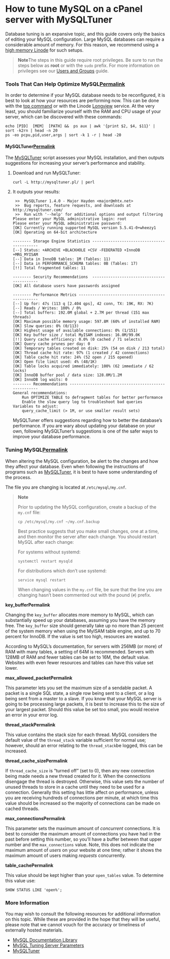 # How to tune MySQL on a cPanel server with MySQLTuner



Database tuning is an expansive topic, and this guide covers only the basics of editing your MySQL configuration. Large MySQL databases can require a considerable amount of memory. For this reason, we recommend using a [high memory Linode](https://linode.com/pricing#high-memory) for such setups.

> **Note**The steps in this guide require root privileges. Be sure to run the steps below as **root** or with the `sudo` prefix. For more information on privileges see our [Users and Groups](https://linode.com/docs/tools-reference/linux-users-and-groups) guide.

### Tools That Can Help Optimize MySQL[Permalink](https://linode.com/docs/databases/mysql/how-to-optimize-mysql-performance-using-mysqltuner/#tools-that-can-help-optimize-mysql) <a id="tools-that-can-help-optimize-mysql"></a>

In order to determine if your MySQL database needs to be reconfigured, it is best to look at how your resources are performing now. This can be done with the [top command](https://linode.com/docs/uptime/monitoring/top-htop-iotop) or with the Linode [Longview](https://linode.com/docs/platform/longview/longview) service. At the very least, you should familiarize yourself with the RAM and CPU usage of your server, which can be discovered with these commands:

```text
echo [PID]  [MEM]  [PATH] &&  ps aux | awk '{print $2, $4, $11}' | sort -k2rn | head -n 20
ps -eo pcpu,pid,user,args | sort -k 1 -r | head -20
```

#### MySQLTuner[Permalink](https://linode.com/docs/databases/mysql/how-to-optimize-mysql-performance-using-mysqltuner/#mysqltuner) <a id="mysqltuner"></a>

The [MySQLTuner](http://mysqltuner.com/) script assesses your MySQL installation, and then outputs suggestions for increasing your server’s performance and stability.

1. Download and run MySQLTuner:

   ```text
   curl -L http://mysqltuner.pl/ | perl
   ```

2. It outputs your results:

   ```text
    >>  MySQLTuner 1.4.0 - Major Hayden <major@mhtx.net>
    >>  Bug reports, feature requests, and downloads at http://mysqltuner.com/
    >>  Run with '--help' for additional options and output filtering
   Please enter your MySQL administrative login: root
   Please enter your MySQL administrative password:
   [OK] Currently running supported MySQL version 5.5.41-0+wheezy1
   [OK] Operating on 64-bit architecture

   -------- Storage Engine Statistics -------------------------------------------
   [--] Status: +ARCHIVE +BLACKHOLE +CSV -FEDERATED +InnoDB +MRG_MYISAM
   [--] Data in InnoDB tables: 1M (Tables: 11)
   [--] Data in PERFORMANCE_SCHEMA tables: 0B (Tables: 17)
   [!!] Total fragmented tables: 11

   -------- Security Recommendations  -------------------------------------------
   [OK] All database users have passwords assigned

   -------- Performance Metrics -------------------------------------------------
   [--] Up for: 47s (113 q [2.404 qps], 42 conn, TX: 19K, RX: 7K)
   [--] Reads / Writes: 100% / 0%
   [--] Total buffers: 192.0M global + 2.7M per thread (151 max threads)
   [OK] Maximum possible memory usage: 597.8M (60% of installed RAM)
   [OK] Slow queries: 0% (0/113)
   [OK] Highest usage of available connections: 0% (1/151)
   [OK] Key buffer size / total MyISAM indexes: 16.0M/99.0K
   [!!] Query cache efficiency: 0.0% (0 cached / 71 selects)
   [OK] Query cache prunes per day: 0
   [OK] Temporary tables created on disk: 25% (54 on disk / 213 total)
   [OK] Thread cache hit rate: 97% (1 created / 42 connections)
   [OK] Table cache hit rate: 24% (52 open / 215 opened)
   [OK] Open file limit used: 4% (48/1K)
   [OK] Table locks acquired immediately: 100% (62 immediate / 62 locks)
   [OK] InnoDB buffer pool / data size: 128.0M/1.2M
   [OK] InnoDB log waits: 0
   -------- Recommendations -----------------------------------------------------
   General recommendations:
       Run OPTIMIZE TABLE to defragment tables for better performance
       Enable the slow query log to troubleshoot bad queries
   Variables to adjust:
       query_cache_limit (> 1M, or use smaller result sets)
   ```

   MySQLTuner offers suggestions regarding how to better the database’s performance. If you are wary about updating your database on your own, following MySQLTuner’s suggestions is one of the safer ways to improve your database performance.

### Tuning MySQL[Permalink](https://linode.com/docs/databases/mysql/how-to-optimize-mysql-performance-using-mysqltuner/#tuning-mysql) <a id="tuning-mysql"></a>

When altering the MySQL configuration, be alert to the changes and how they affect your database. Even when following the instructions of programs such as [MySQLTuner](https://linode.com/docs/databases/mysql/how-to-optimize-mysql-performance-using-mysqltuner/#mysqltuner), it is best to have some understanding of the process.

The file you are changing is located at `/etc/mysql/my.cnf`.

> **Note**
>
> Prior to updating the MySQL configuration, create a backup of the `my.cnf` file:
>
> ```text
> cp /etc/mysql/my.cnf ~/my.cnf.backup
> ```
>
> Best practice suggests that you make small changes, one at a time, and then monitor the server after each change. You should restart MySQL after each change:
>
> For systems without systemd:
>
> ```text
> systemctl restart mysqld
> ```
>
> For distributions which don’t use systemd:
>
> ```text
> service mysql restart
> ```
>
> When changing values in the `my.cnf` file, be sure that the line you are changing hasn’t been commented out with the pound \(`#`\) prefix.

**key\_bufferPermalink**

Changing the `key_buffer` allocates more memory to MySQL, which can substantially speed up your databases, assuming you have the memory free. The `key_buffer` size should generally take up no more than 25 percent of the system memory when using the MyISAM table engine, and up to 70 percent for InnoDB. If the value is set too high, resources are wasted.

According to MySQL’s documentation, for servers with 256MB \(or more\) of RAM with many tables, a setting of 64M is recommended. Servers with 128MB of RAM and fewer tables can be set to 16M, the default value. Websites with even fewer resources and tables can have this value set lower.

**max\_allowed\_packetPermalink**

This parameter lets you set the maximum size of a sendable packet. A packet is a single SQL state, a single row being sent to a client, or a log being sent from a master to a slave. If you know that your MySQL server is going to be processing large packets, it is best to increase this to the size of your largest packet. Should this value be set too small, you would receive an error in your error log.

**thread\_stackPermalink**

This value contains the stack size for each thread. MySQL considers the default value of the `thread_stack` variable sufficient for normal use; however, should an error relating to the `thread_stack`be logged, this can be increased.

**thread\_cache\_sizePermalink**

If `thread_cache_size` is “turned off” \(set to 0\), then any new connection being made needs a new thread created for it. When the connections disengage the thread is destroyed. Otherwise, this value sets the number of unused threads to store in a cache until they need to be used for a connection. Generally this setting has little affect on performance, unless you are receiving hundreds of connections per minute, at which time this value should be increased so the majority of connections can be made on cached threads.

**max\_connectionsPermalink**

This parameter sets the maximum amount of _concurrent_ connections. It is best to consider the maximum amount of connections you have had in the past before setting this number, so you’ll have a buffer between that upper number and the `max_connections` value. Note, this does not indicate the maximum amount of _users_ on your website at one time; rather it shows the maximum amount of users making _requests_ concurrently.

**table\_cachePermalink**

This value should be kept higher than your `open_tables` value. To determine this value use:

```text
SHOW STATUS LIKE 'open%';
```

### More Information <a id="More_Information"></a>

You may wish to consult the following resources for additional information on this topic. While these are provided in the hope that they will be useful, please note that we cannot vouch for the accuracy or timeliness of externally hosted materials.

* [MySQL Documentation Library](http://dev.mysql.com/doc/index.html)
* [MySQL Tuning Server Parameters](http://dev.mysql.com/doc/refman/5.7/en/server-parameters.html)
* [MySQLTuner](http://mysqltuner.com/)

